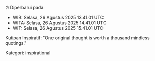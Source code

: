 ⏰ Diperbarui pada:
- WIB: Selasa, 26 Agustus 2025 13.41.01 UTC
- WITA: Selasa, 26 Agustus 2025 14.41.01 UTC
- WIT: Selasa, 26 Agustus 2025 15.41.01 UTC

Kutipan Inspiratif:
"One original thought is worth a thousand mindless quotings."


Kategori: inspirational

